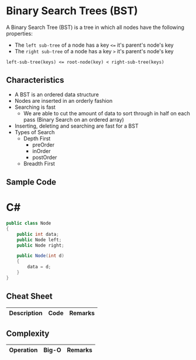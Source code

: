 # Binary Search Trees (BST)
A Binary Search Tree (BST) is a tree in which all nodes have the following properties:
*   The `left sub-tree` of a node has a key `<=` it's parent's node's key
*   The `right sub-tree` of a node has a key `>` it's parent's node's key

```
left-sub-tree(keys) <= root-node(key) < right-sub-tree(keys)
```

## Characteristics
* A BST is an ordered data structure
* Nodes are inserted in an orderly fashion
* Searching is fast
    * We are able to cut the amount of data to sort through in half on each pass (Binary Search on an ordered array)
* Inserting, deleting and searching are fast for a BST
* Types of Search
    * Depth First
        * preOrder
        * inOrder
        * postOrder
    * Breadth First

## Sample Code
# C#
```c#
public class Node 
{
    public int data;
    public Node left;
    public Node right;

    public Node(int d)
    {
        data = d;
    }
}

```

## Cheat Sheet
|Description|Code|Remarks|
|---------|-----|--------|


## Complexity
|Operation|Big-O|Remarks|
|---------|-----|-------|
